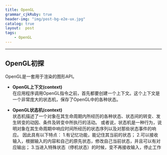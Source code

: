 ```yaml
---
title: OpenGL
grammar_cjkRuby: true
header-img: "img/post-bg-e2e-ux.jpg"
catalog: true
layout:  post
tags:
    - OpenGL
---
```


---
## OpenGL初探
OpenGL是一套用于渲染的图形API。


* **OpenGL上下文(context)**    
在应用程序调用OpenGL指令之前，首先都要创建一个上下文。这个上下文是一个非常庞大的状态机，保存了OpenGL中的各种状态。

* **OpenGL状态机(context)**   
状态机描述了一个对象在其生命周期内所经历的各种状态、状态间的转变、发生转变的动因、条件及转变中所执行的活动。
或者说，状态机是一种行为，说明对象在其生命周期中响应时间所经历的状态序列以及对那些状态事件的响应。
因此具有以下特点：
1.有记忆功能，能记住其当前的状态；
2.可以接收输入，根据输入的内容和自己的原先状态，修改自己当前状态，并且可以有对应输出；
3.当进入特殊状态（停机状态）的时候，变不再接收输入，停止工作


